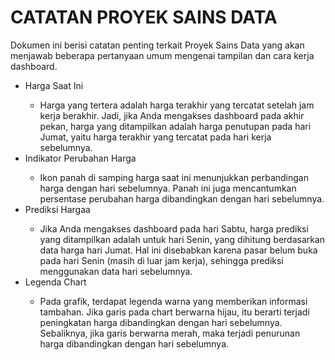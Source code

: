 # CATATAN PROYEK SAINS DATA

Dokumen ini berisi catatan penting terkait Proyek Sains Data yang akan menjawab beberapa pertanyaan umum mengenai tampilan dan cara kerja dashboard.

<ul>
  <li> Harga Saat Ini </li>
  <ul>
    <li> Harga yang tertera adalah harga terakhir yang tercatat setelah jam kerja berakhir. Jadi, jika Anda mengakses dashboard pada akhir pekan, harga yang ditampilkan adalah harga penutupan pada hari Jumat, yaitu harga terakhir yang tercatat pada hari kerja sebelumnya.
    </li>
  </ul>	
  <li> Indikator Perubahan Harga </li>
  <ul>
    <li> Ikon panah di samping harga saat ini menunjukkan perbandingan harga dengan hari sebelumnya. Panah ini juga mencantumkan persentase perubahan harga dibandingkan dengan hari sebelumnya.
    </li>
  </ul>
  <li> Prediksi Hargaa </li>
  <ul>
    <li> Jika Anda mengakses dashboard pada hari Sabtu, harga prediksi yang ditampilkan adalah untuk hari Senin, yang dihitung berdasarkan data harga hari Jumat. Hal ini disebabkan karena pasar belum buka pada hari Senin (masih di luar jam kerja), sehingga prediksi menggunakan data hari sebelumnya.
    </li>
  </ul>	
  <li> Legenda Chart </li>
  <ul>
    <li> Pada grafik, terdapat legenda warna yang memberikan informasi tambahan. Jika garis pada chart berwarna hijau, itu berarti terjadi peningkatan harga dibandingkan dengan hari sebelumnya. Sebaliknya, jika garis berwarna merah, maka terjadi penurunan harga dibandingkan dengan hari sebelumnya.
    </li>
  </ul>
</ul>
